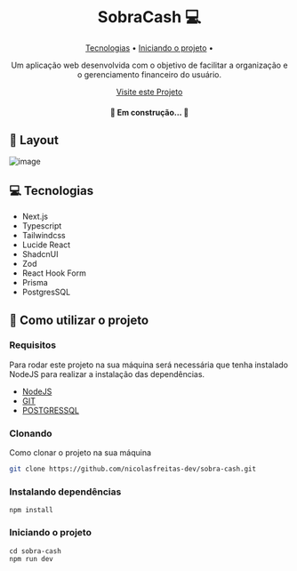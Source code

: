 <h1 align="center" style="font-weight: bold;">SobraCash 💻</h1>

<p align="center">
 <a href="#tech">Tecnologias</a> • 
 <a href="#started">Iniciando o projeto</a> • 
</p>

<p align="center">
    Um aplicação web desenvolvida com o objetivo de facilitar a organização e o gerenciamento financeiro do usuário.
</p>

<p align="center">
     <a href="#" target="_blank">Visite este Projeto</a>
</p>

<h4 align="center">🚧 Em construção...  🚧</h4>

<h2 id="layout">🎨 Layout</h2>

![image](https://github.com/user-attachments/assets/530be478-fae9-40d6-80a4-3f45e35ba617)

<h2 id="tech">💻 Tecnologias</h2>

- Next.js
- Typescript
- Tailwindcss
- Lucide React
- ShadcnUI
- Zod
- React Hook Form
- Prisma
- PostgresSQL

<h2 id="started">🚀 Como utilizar o projeto</h2>

<h3>Requisitos</h3>

Para rodar este projeto na sua máquina será necessária que tenha instalado NodeJS para realizar a instalação das dependências.

- [NodeJS](https://nodejs.org/pt)
- [GIT](https://git-scm.com/downloads)
- [POSTGRESSQL](https://www.postgresql.org/)

<h3>Clonando</h3>

Como clonar o projeto na sua máquina

```bash
git clone https://github.com/nicolasfreitas-dev/sobra-cash.git
```

<h3>Instalando dependências</h3>

```
npm install
```

<h3>Iniciando o projeto</h3>

```
cd sobra-cash
npm run dev
```
